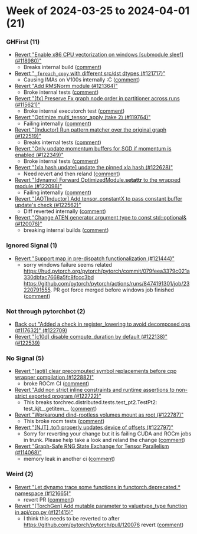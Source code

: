 # Week of 2024-03-25 to 2024-04-01 (21)

### GHFirst (11)

- [Revert "Enable x86 CPU vectorization on windows [submodule sleef] (#118980)"](https://github.com/pytorch/pytorch/commit/5e878be101298acfb8ba1fdf8c1aee63d5e06143)
  - Breaks internal build ([comment](https://github.com/pytorch/pytorch/pull/118980#issuecomment-2028084839))
- [Revert "`_foreach_copy` with different src/dst dtypes (#121717)"](https://github.com/pytorch/pytorch/commit/958dbb876ce04002e6690db269f08df963d919f7)
  - Causing IMAs on V100s internally :C ([comment](https://github.com/pytorch/pytorch/pull/121717#issuecomment-2025553295))
- [Revert "Add RMSNorm module (#121364)"](https://github.com/pytorch/pytorch/commit/8698121636f24aec7fd354f1d3a7f12360497e4f)
  - Broke internal tests ([comment](https://github.com/pytorch/pytorch/pull/121364#issuecomment-2025502007))
- [Revert "[fx] Preserve Fx graph node order in partitioner across runs (#115621)"](https://github.com/pytorch/pytorch/commit/8007d9a34af8148165820135cbcfd8bad259cc05)
  - Broke internal executorch test ([comment](https://github.com/pytorch/pytorch/pull/115621#issuecomment-2025496296))
- [Revert "Optimize multi_tensor_apply (take 2) (#119764)"](https://github.com/pytorch/pytorch/commit/bef01c7c2b3ca8adf2bc40f4e8790a27457f3112)
  - Failing internally ([comment](https://github.com/pytorch/pytorch/pull/119764#issuecomment-2024105399))
- [Revert "[Inductor] Run pattern matcher over the original graph (#122519)"](https://github.com/pytorch/pytorch/commit/b63f6f78dc8a4e6f059b9abc4eb1eed1d490bcfc)
  - Breaks internal tests ([comment](https://github.com/pytorch/pytorch/pull/122519#issuecomment-2023022311))
- [Revert "Only update momentum buffers for SGD if momentum is enabled (#122349)"](https://github.com/pytorch/pytorch/commit/f140309e9cc155675c741cbe3962b9ddb7d0117c)
  - Broke internal tests ([comment](https://github.com/pytorch/pytorch/pull/122349#issuecomment-2023001467))
- [Revert "[xla hash update] update the pinned xla hash (#122628)"](https://github.com/pytorch/pytorch/commit/70c3deef2d8f356cce8e8531238fbee201fe8189)
  - Need revert and then reland ([comment](https://github.com/pytorch/pytorch/pull/122628#issuecomment-2022995857))
- [Revert "[dynamo] Forward OptimizedModule.__setattr__ to the wrapped module (#122098)"](https://github.com/pytorch/pytorch/commit/f6315860846709cb19f8c6f58534be828086627a)
  - Failing internally ([comment](https://github.com/pytorch/pytorch/pull/122098#issuecomment-2021233604))
- [Revert "[AOTInductor] Add tensor_constantX to pass constant buffer update's check (#122562)"](https://github.com/pytorch/pytorch/commit/55f36d1ada09917195892443295baf1cd0e5cfdd)
  - Diff reverted internally ([comment](https://github.com/pytorch/pytorch/pull/122562#issuecomment-2019262415))
- [Revert "Change ATEN generator argument type to const std::optional<Generator>& (#120076)"](https://github.com/pytorch/pytorch/commit/db506762d12006e4df2e19477fad20f08fae9d15)
  - breaking internal builds ([comment](https://github.com/pytorch/pytorch/pull/120076#issuecomment-2018680656))

### Ignored Signal (1)

- [Revert "Support map in pre-dispatch functionalization (#121444)"](https://github.com/pytorch/pytorch/commit/6b8205d3ded6f2833b12411376527766a8318dfa)
  - sorry windows failure seems related https://hud.pytorch.org/pytorch/pytorch/commit/079feea3379c021a330dbfac7668a5fc8fccc3bd https://github.com/pytorch/pytorch/actions/runs/8474191301/job/23220791555. PR got force merged before windows job finished ([comment](https://github.com/pytorch/pytorch/pull/121444#issuecomment-2026323614))

### Not through pytorchbot (2)

- [Back out "Added a check in register_lowering to avoid decomposed ops (#117632)" (#122709)](https://github.com/pytorch/pytorch/commit/8a33a77fd1717e23286903927ca5663df91f616d)
- [Revert "[c10d] disable compute_duration by default (#122138)" (#122539)](https://github.com/pytorch/pytorch/commit/530e13cf3de4c089996c7d606c1bb526c16cd649)

### No Signal (5)

- [Revert "[aoti] clear precomputed symbol replacements before cpp wrapper compilation (#122882)"](https://github.com/pytorch/pytorch/commit/a236fa9f061097107520fcc4fdca5f731b16a04a)
  - broke ROCm CI ([comment](https://github.com/pytorch/pytorch/pull/122882#issuecomment-2027544640))
- [Revert "Add non strict inline constraints and runtime assertions to non-strict exported program (#122722)"](https://github.com/pytorch/pytorch/commit/3beb9d85a6501d8df5a89e2cc2d7cb0f8f94dbfc)
  - This breaks torchrec.distributed.tests.test_pt2.TestPt2: test_kjt__getitem__ ([comment](https://github.com/pytorch/pytorch/pull/122722#issuecomment-2026078351))
- [Revert "Workaround dind-rootless volumes mount as root (#122787)"](https://github.com/pytorch/pytorch/commit/8df99732a4e1767ddc7e32ede04cc9a18a00e6b6)
  - This broke rocm tests ([comment](https://github.com/pytorch/pytorch/pull/122787#issuecomment-2026022659))
- [Revert "[NJT] .to() properly updates device of offsets (#122797)"](https://github.com/pytorch/pytorch/commit/4290a57e9ce0af8b76268825bea32d9c9f4c852a)
  - Sorry for reverting your change but it is failing CUDA and ROCm jobs in trunk. Please help take a look and reland the change ([comment](https://github.com/pytorch/pytorch/pull/122797#issuecomment-2025473181))
- [Revert "Graph-Safe RNG State Exchange for Tensor Parallelism (#114068)"](https://github.com/pytorch/pytorch/commit/4dc09d6aa4d1a04a10df5088783532f131f59cfe)
  - memory leak in another ci ([comment](https://github.com/pytorch/pytorch/pull/114068#issuecomment-2018044527))

### Weird (2)

- [Revert "Let dynamo trace some functions in functorch.deprecated.* namespace (#121665)"](https://github.com/pytorch/pytorch/commit/6e1c81c68771757f59a39bb1ca7841ddc758d124)
  - revert PR ([comment](https://github.com/pytorch/pytorch/pull/121665#issuecomment-2025460500))
- [Revert "[TorchGen] Add mutable parameter to valuetype_type function in api/cpp.py (#121415)"](https://github.com/pytorch/pytorch/commit/b2c496ba24f8e9dd9a8ce9a7447e33ad63616db3)
  - I think this needs to be reverted to after https://github.com/pytorch/pytorch/pull/120076 revert ([comment](https://github.com/pytorch/pytorch/pull/121415#issuecomment-2018828813))

